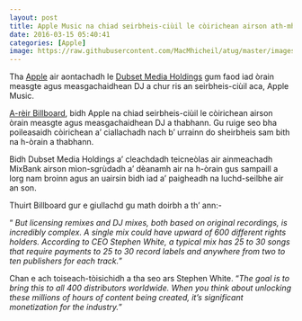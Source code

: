 ```yaml
---
layout: post
title: Apple Music na chiad seirbheis-ciùil le còirichean airson ath-mheasgachaidhean a thabhann
date: 2016-03-15 05:40:41
categories: [Apple]
image: https://raw.githubusercontent.com/MacMhicheil/atug/master/images/Apple_Music.png
---
```


Tha [Apple](http://www.apple.com/uk) air aontachadh le [Dubset Media Holdings](http://www.dubset.com/) gum faod iad òrain measgte agus measgachaidhean DJ a chur ris an seirbheis-ciùil aca, Apple Music.

<!--more-->

[A-rèir Billboard](http://www.billboard.com/articles/news/7256376/apple-music-dubset-partner-previously-unlicensed-remixes-dance),  bidh Apple na chiad seirbheis-ciùil le còirichean airson òrain measgte  agus measgachaidhean DJ a thabhann. Gu ruige seo bha poileasaidh  còirichean a’ ciallachadh nach b’ urrainn do sheirbheis sam bith na  h-òrain a thabhann.

Bidh Dubset Media  Holdings a’ cleachdadh teicneòlas air ainmeachadh MixBank airson  mìon-sgrùdadh a’ dèanamh air na h-òrain gus sampaill a lorg nam broinn  agus an uairsin bidh iad a’ paigheadh na luchd-seilbhe air an son.

Thuirt Billboard gur e giullachd gu math doirbh a th’ ann:-

“ *But  licensing remixes and DJ mixes, both based on original recordings, is  incredibly complex. A single mix could have upward of 600 different  rights holders. According to CEO Stephen White, a typical mix has 25 to  30 songs that require payments to 25 to 30 record labels and anywhere  from two to ten publishers for each track.*”

Chan e ach toiseach-tòisichidh a tha seo ars Stephen White. “*The  goal is to bring this to all 400 distributors worldwide. When you think  about unlocking these millions of hours of content being created, it’s  significant monetization for the industry.*”
